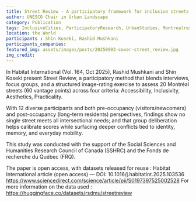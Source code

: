 ```yaml
---
title: Street Review - A participatory framework for inclusive streets
author: UNESCO Chair in Urban Landscape
category: Publication
tags: InclusiveCities, ParticipatoryResearch, UrbanStudies, Montrealresearch
location: the World
participants : Shin Koseki, Rashid Mushkani
participants_companies: 
featured_img: assets/images/posts/20250903-cover-street_review.jpg
img_credit: 
---
```

In Habitat International (Vol. 164, Oct 2025), Rashid Mushkani and Shin Koseki present Street Review, a participatory method that blends interviews, focus groups, and a structured image-rating exercise to assess 20 Montréal streets (60 vantage points) across four criteria: Accessibility, Inclusivity, Aesthetics, Practicality. 

With 12 diverse participants and both pre-occupancy (visitors/newcomers) and post-occupancy (long-term residents) perspectives, findings show no single street meets all intersectional needs; and that group deliberation helps calibrate scores while surfacing deeper conflicts tied to identity, memory, and everyday mobility. 

This study was conducted with the support of the Social Sciences and Humanities Research Council of Canada (SSHRC) and the Fonds de recherche du Québec (FRQ).

The paper is open access, with datasets released for reuse :
Habitat International article (open access) — DOI: 10.1016/j.habitatint.2025.103536 https://www.sciencedirect.com/science/article/pii/S0197397525002528
For more information on the data used : https://huggingface.co/datasets/rsdmu/streetreview
